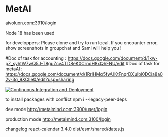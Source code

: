 # MetAI

aivoluon.com:3910/login

Node 18 has been used 

for developpers: Please clone and try to run local. If you encounter error, show screenshots in groupchat and Sami will help you !

#Doc of task for accounting : https://docs.google.com/document/d/1kw-pZ_syhtW7wQ5J-T8guZcv4TD8eK0CrndH8xQhFNU/edit
#Doc of task for metaAI : https://docs.google.com/document/d/1RrIHMo5fwUKtFnqrDXuIbi0DCia8a02v-3q_9XCIIe0/edit?usp=sharing

[![Continuous Integration and Deployment](https://github.com/tcmfiles/Aiempire/actions/workflows/file.yml/badge.svg)](https://github.com/tcmfiles/Aiempire/actions/workflows/file.yml)


to install packages with conflict
npm i  --legacy-peer-deps

dev mode
http://metaimind.com:3900/user/login

production mode
http://metaimind.com:3100/login


changelog
react-calendar 3.4.0
dist/esm/shared/dates.js 





